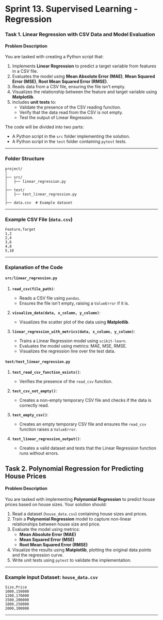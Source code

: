 # Sprint 13. Supervised Learning - Regression

### Task 1. Linear Regression with CSV Data and Model Evaluation

#### **Problem Description**

You are tasked with creating a Python script that:
1. Implements **Linear Regression** to predict a target variable from features in a CSV file.
2. Evaluates the model using **Mean Absolute Error (MAE)**, **Mean Squared Error (MSE)**, **Root Mean Squared Error (RMSE)**.
3. Reads data from a CSV file, ensuring the file isn't empty.
4. Visualizes the relationship between the feature and target variable using **Matplotlib**.
5. Includes **unit tests** to:
   - Validate the presence of the CSV reading function.
   - Verify that the data read from the CSV is not empty.
   - Test the output of Linear Regression.

The code will be divided into two parts:
- A Python script in the `src` folder implementing the solution.
- A Python script in the `test` folder containing `pytest` tests.

---

### Folder Structure
```
project/
│
├── src/
│   ├── linear_regression.py
│
├── test/
│   ├── test_linear_regression.py
│
├── data.csv  # Example dataset
```

---

### Example CSV File (`data.csv`)
```csv
Feature,Target
1,2
2,4
3,6
4,8
5,10
```


---

### Explanation of the Code

#### **`src/linear_regression.py`**
1. **`read_csv(file_path)`**:
   - Reads a CSV file using `pandas`.
   - Ensures the file isn't empty, raising a `ValueError` if it is.

2. **`visualize_data(data, x_column, y_column)`**:
   - Visualizes the scatter plot of the data using **Matplotlib**.

3. **`linear_regression_with_metrics(data, x_column, y_column)`**:
   - Trains a Linear Regression model using `scikit-learn`.
   - Evaluates the model using metrics: MAE, MSE, RMSE.
   - Visualizes the regression line over the test data.

#### **`test/test_linear_regression.py`**
1. **`test_read_csv_function_exists()`**:
   - Verifies the presence of the `read_csv` function.

2. **`test_csv_not_empty()`**:
   - Creates a non-empty temporary CSV file and checks if the data is correctly read.

3. **`test_empty_csv()`**:
   - Creates an empty temporary CSV file and ensures the `read_csv` function raises a `ValueError`.

4. **`test_linear_regression_output()`**:
   - Creates a valid dataset and tests that the Linear Regression function runs without errors.


## Task 2. Polynomial Regression for Predicting House Prices

#### **Problem Description**
You are tasked with implementing **Polynomial Regression** to predict house prices based on house sizes. Your solution should:  
1. Read a dataset (`house_data.csv`) containing house sizes and prices.  
2. Train a **Polynomial Regression** model to capture non-linear relationships between house size and price.  
3. Evaluate the model using metrics:  
   - **Mean Absolute Error (MAE)**  
   - **Mean Squared Error (MSE)**  
   - **Root Mean Squared Error (RMSE)**  
4. Visualize the results using **Matplotlib**, plotting the original data points and the regression curve.  
5. Write unit tests using `pytest` to validate the implementation.

---

### **Example Input Dataset**: `house_data.csv`
```csv
Size,Price
1000,150000
1200,170000
1500,200000
1800,250000
2000,300000
```
---


